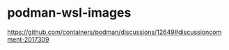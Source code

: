 # podman-wsl-images

https://github.com/containers/podman/discussions/12649#discussioncomment-2017309

